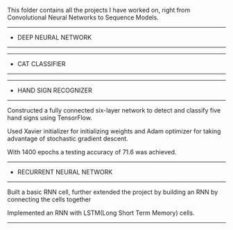 This folder contains all the projects I have worked on, right from Convolutional Neural Networks to Sequence Models.

--------------------------------------------------------------------------------------------------------------------------
- DEEP NEURAL NETWORK
--------------------------------------------------------------------------------------------------------------------------

--------------------------------------------------------------------------------------------------------------------------
- CAT CLASSIFIER
--------------------------------------------------------------------------------------------------------------------------

--------------------------------------------------------------------------------------------------------------------------
- HAND SIGN RECOGNIZER
--------------------------------------------------------------------------------------------------------------------------
Constructed a fully connected six-layer network to detect and classify five hand signs using TensorFlow.

Used Xavier initializer for initializing weights and Adam optimizer for taking advantage of stochastic gradient descent.

With 1400 epochs a testing accuracy of 71.6 was achieved.

--------------------------------------------------------------------------------------------------------------------------
- RECURRENT NEURAL NETWORK
--------------------------------------------------------------------------------------------------------------------------
Built a basic RNN cell, further extended the project by building an RNN by connecting the cells together

Implemented an RNN with LSTM(Long Short Term Memory) cells.

--------------------------------------------------------------------------------------------------------------------------

